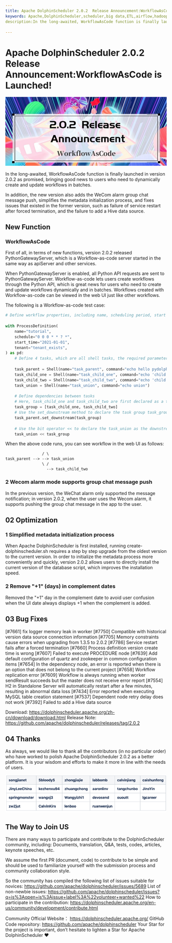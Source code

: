 ```yaml
---
title: Apache DolphinScheduler 2.0.2  Release Announcement:WorkflowAsCode is Launched!
keywords: Apache,DolphinScheduler,scheduler,big data,ETL,airflow,hadoop,orchestration,dataops,2.0.2
description:In the long-awaited, WorkflowAsCode function is finally launched in version 2.0.2 as promised, bringing good news to users who need to dynamically create and update workflows in batches.

---
```

# Apache DolphinScheduler 2.0.2  Release Announcement:WorkflowAsCode is Launched!

<div align=center>
<img src="img/2022-1-13/1_3XcwBeN5HkBzZ76zXDcigw.jpeg"/>
</div>

In the long-awaited, WorkflowAsCode function is finally launched in version 2.0.2 as promised, bringing good news to users who need to dynamically create and update workflows in batches.

In addition, the new version also adds the WeCom alarm group chat message push, simplifies the metadata initialization process, and fixes issues that existed in the former version, such as failure of service restart after forced termination, and the failure to add a Hive data source.

## New Function

### WorkflowAsCode

First of all, in terms of new functions, version 2.0.2 released PythonGatewayServer, which is a Workflow-as-code server started in the same way as apiServer and other services.

When PythonGatewayServer is enabled, all Python API requests are sent to PythonGatewayServer. Workflow-as-code lets users create workflows through the Python API, which is great news for users who need to create and update workflows dynamically and in batches. Workflows created with Workflow-as-code can be viewed in the web UI just like other workflows.

The following is a Workflow-as-code test case:

```py
# Define workflow properties, including name, scheduling period, start time, tenant, etc.

with ProcessDefinition(
    name="tutorial",
    schedule="0 0 0 * * ? *",
    start_time="2021-01-01",
    tenant="tenant_exists",
) as pd:
    # Define 4 tasks, which are all shell tasks, the required parameters of shell tasks are task name, command information, here are all the shell commands of echo   

    task_parent = Shell(name="task_parent", command="echo hello pydolphinscheduler")
    task_child_one = Shell(name="task_child_one", command="echo 'child one'")
    task_child_two = Shell(name="task_child_two", command="echo 'child two'")
    task_union = Shell(name="task_union", command="echo union")

    # Define dependencies between tasks
    # Here, task_child_one and task_child_two are first declared as a task group through python's list
    task_group = [task_child_one, task_child_two]
    # Use the set_downstream method to declare the task group task_group as the downstream of task_parent, and declare the upstream through set_upstream
    task_parent.set_downstream(task_group)

    # Use the bit operator << to declare the task_union as the downstream of the task_group, and support declaration through the bit operator >>
    task_union << task_group

```
When the above code runs, you can see workflow in the web UI as follows:

```                  --> task_child_one
                / \
task_parent --> --> task_union
                \ /
                  --> task_child_two
```


### 2 Wecom alarm mode supports group chat message push

In the previous version, the WeChat alarm only supported the message notification; in version 2.0.2, when the user uses the Wecom alarm, it supports pushing the group chat message in the app to the user.

## 02 Optimization

### 1 Simplified metadata initialization process

When Apache DolphinScheduler is first installed, running create-dolphinscheduler.sh requires a step  by step upgrade from the oldest version to the current version. In order to initialize the metadata process more conveniently and quickly, version 2.0.2 allows users to directly install the current version of the database script, which improves the installation speed.

### 2 Remove "+1" (days) in complement dates

Removed the "+1" day in the complement date to avoid user confusion when the UI date always displays +1 when the complement is added.

## 03 Bug Fixes

[#7661] fix logger memory leak in worker
[#7750] Compatible with historical version data source connection information
[#7705] Memory constraints cause errors when upgrading from 1.3.5 to 2.0.2
[#7786] Service restart fails after a forced termination
[#7660] Process definition version create time is wrong
[#7607] Failed to execute PROCEDURE node
[#7639] Add default configuration of quartz and zookeeper in common configuration items
[#7654] In the dependency node, an error is reported when there is an option that does not belong to the current project
[#7658] Workflow replication error
[#7609] Workflow is always running when worker sendResult succeeds but the master does not receive error report
[#7554] H2 in Standalone Server will automatically restart after a few minutes, resulting in abnormal data loss
[#7434] Error reported when executing MySQL table creation statement
[#7537] Dependent node retry delay does not work
[#7392] Failed to add a Hive data source

Download: https://dolphinscheduler.apache.org/zh-cn/download/download.html
Release Note: https://github.com/apache/dolphinscheduler/releases/tag/2.0.2


## 04 Thanks


As always, we would like to thank all the contributors (in no particular order) who have worked to polish Apache DolphinScheduler 2.0.2 as a better platform. It is your wisdom and efforts to make it more in line with the needs of users.

<div align=center>
<img src="img/2022-1-13/1_IFBxUh2I0LFWF3Jkwz1e5g.png"/>
</div>

## The Way to Join US

There are many ways to participate and contribute to the DolphinScheduler community, including:
Documents, translation, Q&A, tests, codes, articles, keynote speeches, etc.

We assume the first PR (document, code) to contribute to be simple and should be used to familiarize yourself with the submission process and community collaboration style.

So the community has compiled the following list of issues suitable for novices: https://github.com/apache/dolphinscheduler/issues/5689
List of non-newbie issues: https://github.com/apache/dolphinscheduler/issues?q=is%3Aopen+is%3Aissue+label%3A%22volunteer+wanted%22
How to participate in the contribution: https://dolphinscheduler.apache.org/en-us/community/development/contribute.html

Community Official Website：
https://dolphinscheduler.apache.org/
GitHub Code repository:
https://github.com/apache/dolphinscheduler
Your Star for the project is important, don’t hesitate to lighten a Star for Apache DolphinScheduler ❤️

